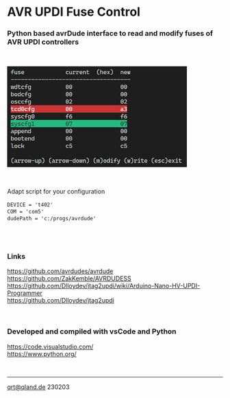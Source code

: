 # **AVR UPDI Fuse Control**
### Python based avrDude interface to read and modify fuses of AVR UPDI controllers

<br>

<img src="screenshot.png" width=420><br>

<br>

Adapt script for your configuration
```
DEVICE = 't402'
COM = 'com5'
dudePath = 'c:/progs/avrdude'
```

<br>
<br>

### Links
https://github.com/avrdudes/avrdude  
https://github.com/ZakKemble/AVRDUDESS  
https://github.com/Dlloydev/jtag2updi/wiki/Arduino-Nano-HV-UPDI-Programmer  
https://github.com/Dlloydev/jtag2updi  

<br>

### Developed and compiled with vsCode and Python
https://code.visualstudio.com/  
https://www.python.org/

<br>

---

[qrt@qland.de](mailto:qrt@qland.de) 230203
